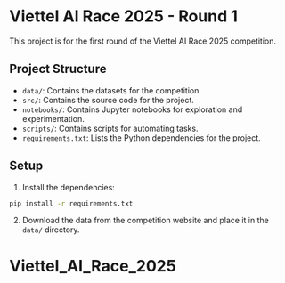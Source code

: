 # Viettel AI Race 2025 - Round 1

This project is for the first round of the Viettel AI Race 2025 competition.

## Project Structure

- `data/`: Contains the datasets for the competition.
- `src/`: Contains the source code for the project.
- `notebooks/`: Contains Jupyter notebooks for exploration and experimentation.
- `scripts/`: Contains scripts for automating tasks.
- `requirements.txt`: Lists the Python dependencies for the project.

## Setup

1. Install the dependencies:

```bash
pip install -r requirements.txt
```

2. Download the data from the competition website and place it in the `data/` directory.
# Viettel_AI_Race_2025
